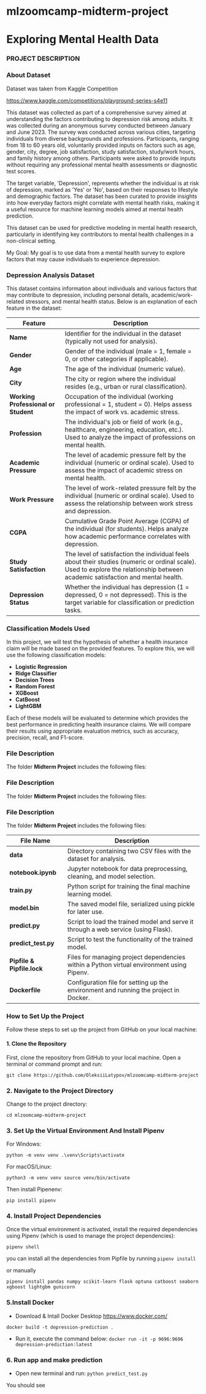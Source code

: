 
# mlzoomcamp-midterm-project
# Exploring Mental Health Data

### PROJECT DESCRIPTION
### About Dataset
Dataset was taken from Kaggle Competition

https://www.kaggle.com/competitions/playground-series-s4e11

This dataset was collected as part of a comprehensive survey aimed at understanding the factors contributing to depression risk among adults. It was collected during an anonymous survey conducted between January and June 2023. The survey was conducted across various cities, targeting individuals from diverse backgrounds and professions. Participants, ranging from 18 to 60 years old, voluntarily provided inputs on factors such as age, gender, city, degree, job satisfaction, study satisfaction, study/work hours, and family history among others. Participants were asked to provide inputs without requiring any professional mental health assessments or diagnostic test scores.

The target variable, 'Depression', represents whether the individual is at risk of depression, marked as 'Yes' or 'No', based on their responses to lifestyle and demographic factors. The dataset has been curated to provide insights into how everyday factors might correlate with mental health risks, making it a useful resource for machine learning models aimed at mental health prediction.

This dataset can be used for predictive modeling in mental health research, particularly in identifying key contributors to mental health challenges in a non-clinical setting.

My Goal: My goal is to use data from a mental health survey to explore factors that may cause individuals to experience depression.


### Depression Analysis Dataset

This dataset contains information about individuals and various factors that may contribute to depression, including personal details, academic/work-related stressors, and mental health status. Below is an explanation of each feature in the dataset:

| **Feature**                    | **Description**                                                                                                              |
|---------------------------------|------------------------------------------------------------------------------------------------------------------------------|
| **Name**                        | Identifier for the individual in the dataset (typically not used for analysis).                                              |
| **Gender**                      | Gender of the individual (male = 1, female = 0, or other categories if applicable).                                           |
| **Age**                         | The age of the individual (numeric value).                                                                                     |
| **City**                        | The city or region where the individual resides (e.g., urban or rural classification).                                        |
| **Working Professional or Student** | Occupation of the individual (working professional = 1, student = 0). Helps assess the impact of work vs. academic stress.    |
| **Profession**                  | The individual's job or field of work (e.g., healthcare, engineering, education, etc.). Used to analyze the impact of professions on mental health. |
| **Academic Pressure**           | The level of academic pressure felt by the individual (numeric or ordinal scale). Used to assess the impact of academic stress on mental health. |
| **Work Pressure**               | The level of work-related pressure felt by the individual (numeric or ordinal scale). Used to assess the relationship between work stress and depression. |
| **CGPA**                        | Cumulative Grade Point Average (CGPA) of the individual (for students). Helps analyze how academic performance correlates with depression. |
| **Study Satisfaction**          | The level of satisfaction the individual feels about their studies (numeric or ordinal scale). Used to explore the relationship between academic satisfaction and mental health. |
| **Depression Status**           | Whether the individual has depression (1 = depressed, 0 = not depressed). This is the target variable for classification or prediction tasks. |

### Classification Models Used

In this project, we will test the hypothesis of whether a health insurance claim will be made based on the provided features. To explore this, we will use the following classification models:

- **Logistic Regression**
- **Ridge Classifier**
- **Decision Trees**
- **Random Forest**
- **XGBoost**
- **CatBoost**
- **LightGBM**

Each of these models will be evaluated to determine which provides the best performance in predicting health insurance claims. We will compare their results using appropriate evaluation metrics, such as accuracy, precision, recall, and F1-score.

### File Description

The folder **Midterm Project** includes the following files:

### File Description

The folder **Midterm Project** includes the following files:

### File Description

The folder **Midterm Project** includes the following files:

| **File Name**             | **Description**                                                                                         |
|---------------------------|---------------------------------------------------------------------------------------------------------|
| **data**                  | Directory containing two CSV files with the dataset for analysis.                                        |
| **notebook.ipynb**        | Jupyter notebook for data preprocessing, cleaning, and model selection.                                   |
| **train.py**              | Python script for training the final machine learning model.                                              |
| **model.bin**             | The saved model file, serialized using pickle for later use.                                              |
| **predict.py**            | Script to load the trained model and serve it through a web service (using Flask).                       |
| **predict_test.py**       | Script to test the functionality of the trained model.                                                    |
| **Pipfile & Pipfile.lock**| Files for managing project dependencies within a Python virtual environment using Pipenv.                |
| **Dockerfile**            | Configuration file for setting up the environment and running the project in Docker.                     |


### How to Set Up the Project

Follow these steps to set up the project from GitHub on your local machine:

#### 1. Clone the Repository

First, clone the repository from GitHub to your local machine. Open a terminal or command prompt and run:


`git clone https://github.com/OleksiiLatypov/mlzoomcamp-midterm-project`

### 2. Navigate to the Project Directory
Change to the project directory:

`cd mlzoomcamp-midterm-project`

### 3. Set Up the Virtual Environment And Install Pipenv
For Windows:

`python -m venv venv
.\venv\Scripts\activate
`

For macOS/Linux:

`
python3 -m venv venv
source venv/bin/activate
`

Then install Pipenenv:

`pip install pipenv`
### 4. Install Project Dependencies
Once the virtual environment is activated, install the required dependencies using Pipenv (which is used to manage the project dependencies):

`pipenv shell `

you can install all the dependencies from Pipfile by running
`pipenv install`

or manually

`pipenv install pandas numpy scikit-learn flask optuna catboost seaborn xgboost lightgbm gunicorn`

### 5.Install Docker
- Download & Intall Docker Desktop https://www.docker.com/

`docker build -t depression-prediction .`
- Run it, execute the command below:
`docker run -it -p 9696:9696 depression-prediction:latest`

### 6. Run app and make prediction
- Open new terminal and run:
`python predict_test.py`

You should see














